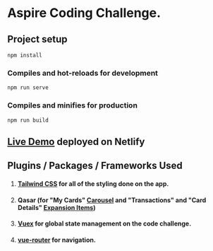 # Aspire Coding Challenge.

## Project setup

```
npm install
```

### Compiles and hot-reloads for development

```
npm run serve
```

### Compiles and minifies for production

```
npm run build
```

## [Live Demo](https://aspire-challenge-shohail.netlify.app) deployed on Netlify

## Plugins / Packages / Frameworks Used

1. #### [Tailwind CSS](https://tailwindcss.com/) for all of the styling done on the app.
2. #### Qasar (for "My Cards" [Carousel](https://quasar.dev/vue-components/carousel) and "Transactions" and "Card Details" [Expansion Items](https://quasar.dev/vue-components/expansion-item#introduction))

3. #### [Vuex](https://vuex.vuejs.org/) for global state management on the code challenge.
4. #### [vue-router](https://router.vuejs.org/) for navigation.
